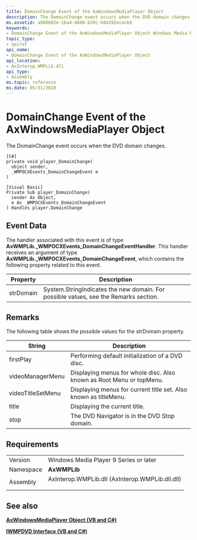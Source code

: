 ```yaml
---
title: DomainChange Event of the AxWindowsMediaPlayer Object
description: The DomainChange event occurs when the DVD domain changes. | DomainChange Event of the AxWindowsMediaPlayer Object
ms.assetid: a080082e-1ba4-4080-b39c-b84292ecacb0
keywords:
- DomainChange Event of the AxWindowsMediaPlayer Object Windows Media Player
topic_type:
- apiref
api_name:
- DomainChange Event of the AxWindowsMediaPlayer Object
api_location:
- AxInterop.WMPLib.dll
api_type:
- Assembly
ms.topic: reference
ms.date: 05/31/2018
---
```


# DomainChange Event of the AxWindowsMediaPlayer Object

The DomainChange event occurs when the DVD domain changes.

``` syntax
[C#]
private void player_DomainChange(
  object sender,
  _WMPOCXEvents_DomainChangeEvent e
)

[Visual Basic]
Private Sub player_DomainChange(  
  sender As Object,
  e As _WMPOCXEvents_DomainChangeEvent
) Handles player.DomainChange
```

## Event Data

The handler associated with this event is of type **AxWMPLib.\_WMPOCXEvents\_DomainChangeEventHandler**. This handler receives an argument of type **AxWMPLib.\_WMPOCXEvents\_DomainChangeEvent**, which contains the following property related to this event.



| Property  | Description                                                                                     |
|-----------|-------------------------------------------------------------------------------------------------|
| strDomain | System.StringIndicates the new domain. For possible values, see the Remarks section.<br/> |



 

## Remarks

The following table shows the possible values for the strDomain property.



| String            | Description                                                          |
|-------------------|----------------------------------------------------------------------|
| firstPlay         | Performing default initialization of a DVD disc.                     |
| videoManagerMenu  | Displaying menus for whole disc. Also known as Root Menu or topMenu. |
| videoTitleSetMenu | Displaying menus for current title set. Also known as titleMenu.     |
| title             | Displaying the current title.                                        |
| stop              | The DVD Navigator is in the DVD Stop domain.                         |



 

## Requirements



|                      |                                                                                                                            |
|----------------------|----------------------------------------------------------------------------------------------------------------------------|
| Version<br/>   | Windows Media Player 9 Series or later<br/>                                                                          |
| Namespace<br/> | **AxWMPLib**<br/>                                                                                                    |
| Assembly<br/>  | <dl> <dt>AxInterop.WMPLib.dll (AxInterop.WMPLib.dll.dll)</dt> </dl> |



## See also

<dl> <dt>

[**AxWindowsMediaPlayer Object (VB and C#)**](axwindowsmediaplayer-object--vb-and-c.md)
</dt> <dt>

[**IWMPDVD Interface (VB and C#)**](iwmpdvd--vb-and-c.md)
</dt> </dl>

 

 






